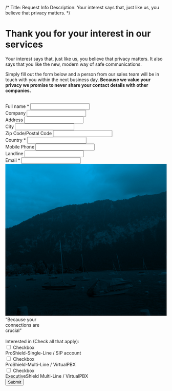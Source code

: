 /*
Title: Request Info
Description: Your interest says that, just like us, you believe that privacy matters.
*/

<div class="page-header request-info-page-header text-center">
	<div class="container">
		<h1>Thank you for your interest in our services</h1>
	</div>
</div>

<section class="request-info">
	<div class="container">
		<div class="row">
			<div class="col-xs-12">
				<p class="lead">Your interest says that, just like us, you believe that privacy matters. It also says that you like the new, modern way of safe communications.</p>
			</div>
		</div>
		<div id="contact">
			<div class="row">
				<form role="form" method="post" action="content/request-info/contact.php" name="contactform" id="contactform">
					<div class="col-xs-12">
						<p>Simply fill out the form below and a person from our sales team will be in touch with you within the next business day.  <strong>Because we value your privacy we promise to never share your contact details with other companies.</strong></p>
						<br>
					</div>
					<div class="col-sm-6">
						<div class="form-group">
							<label for="name">Full name <span class="text-danger">*</span></label>
							<input type="text" class="form-control" id="name">
						</div>
						<div class="form-group">
							<label for="company">Company</label>
							<input type="text" class="form-control" id="company">
						</div>
						<div class="form-group">
							<label for="address">Address</label>
							<input type="text" class="form-control" id="address">
						</div>
						<div class="form-group">
							<label for="city">City</label>
							<input type="text" class="form-control" id="city">
						</div>
						<div class="form-group">
							<label for="zip">Zip Code/Postal Code</label>
							<input type="text" class="form-control" id="zip">
						</div>
						<div class="form-group">
							<label for="country">Country <span class="text-danger">*</span></label>
							<input type="text" class="form-control" id="country">
						</div>
						<div class="form-group">
							<label for="mobile">Mobile Phone</label>
							<input type="text" class="form-control" id="mobile">
						</div>
						<div class="form-group">
							<label for="landline">Landline</label>
							<input type="text" class="form-control" id="landline">
						</div>
						<div class="form-group">
							<label for="email">Email <span class="text-danger">*</span></label>
							<input type="email" class="form-control" id="email">
						</div>
					</div>
					<div class="col-sm-6">
						<div class="inspiring-photo hidden-xs">
							<img src="themes/bootstrap/img/blue-lake.jpg" class="img-responsive" width="555" alt="blue-lake">
							<div class="inspiring-photo-words text-center belief">
								“Because your <br>connections are <br>crucial”
							</div>
						</div>
						<br class="hidden-xs">
						<label for="interested">Interested in (Check all that apply):</label>
						<div class="checkbox">
							<input type="checkbox" value="" id="option1" data-value="ProShield-Single-Line / SIP account" />
							<label for="option1"><span class="sr-only">Checkbox</span></label>
							<div class="checkbox-label">ProShield-Single-Line / SIP account</div>
						</div>
						<div class="checkbox">
							<input type="checkbox" value="" id="option2" data-value="ProShield-Multi-Line / VirtualPBX" />
							<label for="option2"><span class="sr-only">Checkbox</span></label>
							<div class="checkbox-label">ProShield-Multi-Line / VirtualPBX</div>
						</div>
						<div class="checkbox">
							<input type="checkbox" value="" id="option3" data-value="ExecutiveShield Multi-Line / VirtualPBX" />
							<label for="option3"><span class="sr-only">Checkbox</span></label>
							<div class="checkbox-label">ExecutiveShield Multi-Line / VirtualPBX</div>
						</div>
						<button type="submit" class="btn btn-lg btn-primary btn-with-icon" id="submit">
							<div class="btn-label">Submit</div>
							<div class="btn-icon"><span class="icon icon-hand-touch-3"></span></div>
						</button>
					</div>
				</form>
				<div class="col-xs-12">
					<div id="message"></div>
				</div>
			</div>
		</div><!-- END: #contact -->
	</div>
</section><!-- END: .request-info -->
